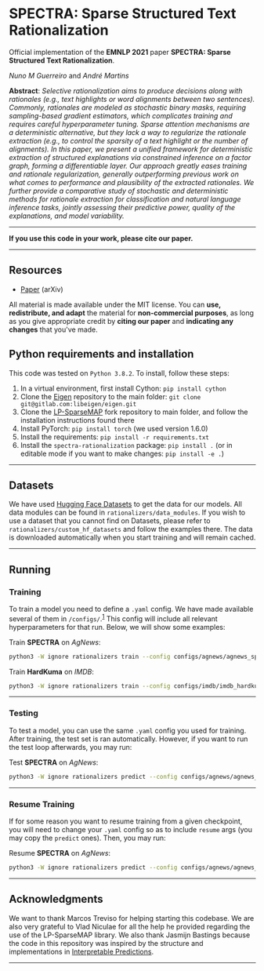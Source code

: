 # SPECTRA: Sparse Structured Text Rationalization
Official implementation of the **EMNLP 2021** paper **SPECTRA: Sparse Structured Text Rationalization**.

*Nuno M Guerreiro* and *André Martins*

**Abstract**: *Selective  rationalization  aims  to  produce  decisions  along  with  rationales  (e.g.,  text  highlights  or  word  alignments  between  two  sentences). Commonly, rationales are modeled as stochastic  binary  masks,  requiring  sampling-based gradient estimators, which complicates training  and  requires  careful  hyperparameter tuning.  Sparse attention mechanisms are a deterministic alternative, but they lack a way to regularize the rationale extraction (e.g., to control the sparsity of a text highlight or the number of alignments).  In this paper, we present a  unified  framework  for  deterministic  extraction of structured explanations via constrained inference on a factor graph, forming a differentiable layer.  Our approach greatly eases training and rationale regularization, generally outperforming  previous  work  on  what  comes  to performance and plausibility of the extracted rationales.  We further provide a comparative study of stochastic and deterministic methods for  rationale  extraction  for  classification  and natural  language  inference  tasks,  jointly  assessing  their  predictive  power,  quality  of  the explanations, and model variability.*

----------

**If you use this code in your work, please cite our paper.**

----------

## Resources

- [Paper](https://arxiv.org/abs/2109.04552) (arXiv)

All material is made available under the MIT license. You can **use, redistribute, and adapt** the material for **non-commercial purposes**, as long as you give appropriate credit by **citing our paper** and **indicating any changes** that you've made.

## Python requirements and installation

This code was tested on `Python 3.8.2`. To install, follow these steps:

1. In a virtual environment, first install Cython: `pip install cython`
2. Clone the [Eigen](https://gitlab.com/libeigen/eigen.git) repository to the main folder: `git clone git@gitlab.com:libeigen/eigen.git`
3. Clone the [LP-SparseMAP](https://github.com/nunonmg/lp-sparsemap) fork repository to main folder, and follow the installation instructions found there
4. Install PyTorch: `pip install torch` (we used version 1.6.0)
5. Install the requirements: `pip install -r requirements.txt`
6. Install the `spectra-rationalization` package: `pip install .` (or in editable mode if you want to make changes: `pip install -e .`)

---
## Datasets

We have used [Hugging Face Datasets](https://github.com/huggingface/datasets) to get the data for our models. All data modules can be found in `rationalizers/data_modules`. If you wish to use a dataset that you cannot find on Datasets, please refer to `rationalizers/custom_hf_datasets` and follow the examples there. The data is downloaded automatically when you start training and will remain cached.

---
## Running

### Training

To train a model you need to define a `.yaml` config. We have made available several of them in `/configs/`.<sup>[1](#myfootnote1)</sup> This config will include all relevant hyperparameters for that run. Below, we will show some examples:

Train **SPECTRA** on *AgNews*: 
```bash
python3 -W ignore rationalizers train --config configs/agnews/agnews_spectra
```

Train **HardKuma** on *IMDB*:
```bash
python3 -W ignore rationalizers train --config configs/imdb/imdb_hardkuma
```
---

### Testing

To test a model, you can use the same `.yaml` config you used for training. After training, the test set is ran automatically. However, if you want to run the test loop afterwards, you may run:

Test **SPECTRA** on *AgNews*: 
```bash
python3 -W ignore rationalizers predict --config configs/agnews/agnews_spectra --ckpt {ckpt_path}
```
---
### Resume Training

If for some reason you want to resume training from a given checkpoint, you will need to change your `.yaml` config so as to include `resume` args (you may copy the `predict` ones). Then, you may run:

Resume **SPECTRA** on *AgNews*: 
```bash
python3 -W ignore rationalizers predict --config configs/agnews/agnews_spectra --ckpt {ckpt_path}
```
---

## Acknowledgments

We want to thank Marcos Treviso for helping starting this codebase. We are also very grateful to Vlad Niculae for all the help he provided regarding the use of the LP-SparseMAP library. We also thank Jasmijn Bastings because the code in this repository was inspired by the structure and implementations in [Interpretable Predictions](https://github.com/bastings/interpretable_predictions).

---
